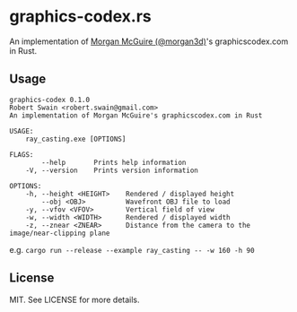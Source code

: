 # graphics-codex.rs

An implementation of [Morgan McGuire (@morgan3d)](@morgan3d)'s graphicscodex.com in Rust.

## Usage

```
graphics-codex 0.1.0
Robert Swain <robert.swain@gmail.com>
An implementation of Morgan McGuire's graphicscodex.com in Rust

USAGE:
    ray_casting.exe [OPTIONS]

FLAGS:
        --help       Prints help information
    -V, --version    Prints version information

OPTIONS:
    -h, --height <HEIGHT>    Rendered / displayed height
        --obj <OBJ>          Wavefront OBJ file to load
    -y, --vfov <VFOV>        Vertical field of view
    -w, --width <WIDTH>      Rendered / displayed width
    -z, --znear <ZNEAR>      Distance from the camera to the image/near-clipping plane
```

e.g. `cargo run --release --example ray_casting -- -w 160 -h 90`

## License

MIT. See LICENSE for more details.

